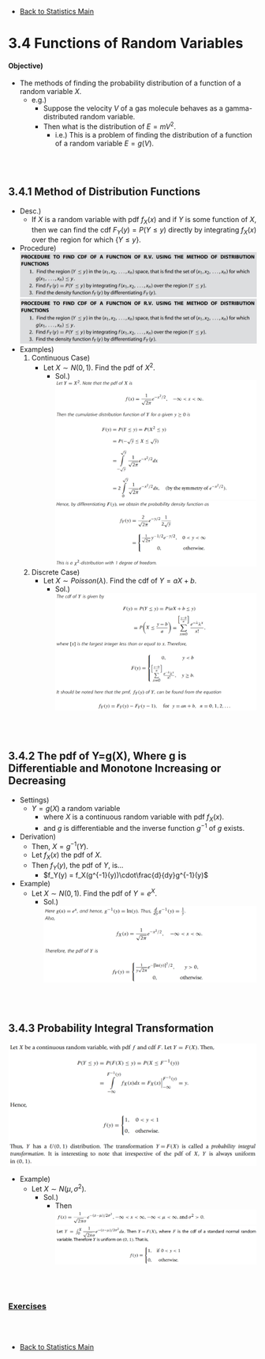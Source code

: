 * [Back to Statistics Main](../../main.md)

# 3.4 Functions of Random Variables
#### Objective)
- The methods of finding the probability distribution of a function of a
random variable $X$.
  - e.g.)
    - Suppose the velocity $V$ of a gas molecule behaves as a gamma-distributed random variable.
    - Then what is the distribution of $E = mV^2$.
      - i.e.) This is a problem of finding the distribution of a function of a random variable $E = g(V)$.

<br><br>

## 3.4.1 Method of Distribution Functions
- Desc.)
  - If $X$ is a random variable with pdf $f_X(x)$ and if $Y$ is some function of $X$, then we can find the cdf $F_Y(y) = P(Y \le y)$ directly by integrating $f_X(x)$ over the region for which $\lbrace Y \le y\rbrace$.
- Procedure)   
  <img src="images/001.png">
  ![](images/001.png)
- Examples)
  1. Continuous Case)
     - Let $X \sim N(0,1)$. Find the pdf of $X^2$.
        - Sol.)   
          ![](images/002.png)   
          ![](images/003.png)  
  2. Discrete Case)
     - Let $X \sim Poisson(\lambda)$. Find the cdf of $Y=aX+b$.
        - Sol.)    
          ![](images/004.png)  

<br><br>

## 3.4.2 The pdf of Y=g(X), Where g is Differentiable and Monotone Increasing or Decreasing
- Settings)
  - $Y=g(X)$ a random variable
    - where $X$ is a continuous random variable with pdf $f_X(x)$.
    - and $g$ is differentiable and the inverse function $g^{-1}$ of $g$ exists.
- Derivation)
  - Then, $X = g^{-1}(Y)$.
  - Let $f_X(x)$ the pdf of $X$.
  - Then $f_Y(y)$, the pdf of $Y$, is...
    - $f_Y(y) = f_X(g^{-1}(y))\cdot\frac{d}{dy}g^{-1}(y)$
- Example)
  - Let $X \sim N(0,1)$. Find the pdf of $Y=e^X$.
    - Sol.)   
      ![](images/005.png)

<br><br>

## 3.4.3 Probability Integral Transformation
![](images/006.png)
- Example)
  - Let $X \sim N(\mu,\sigma^2)$.
    - Sol.)
      - Then   
        ![](images/007.png)
        ![](images/008.png)


<br><br>

### [Exercises](./exercises.md)

<br><br>

* [Back to Statistics Main](../../main.md)